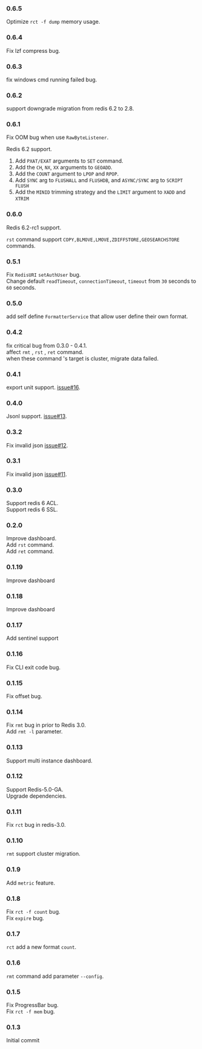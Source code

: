 ### 0.6.5

Optimize `rct -f dump` memory usage.  

### 0.6.4

Fix lzf compress bug.  

### 0.6.3

fix windows cmd running failed bug.  

### 0.6.2

support downgrade migration from redis 6.2 to 2.8.  

### 0.6.1

Fix OOM bug when use `RawByteListener`.  
  
Redis 6.2 support.  
  
1. Add `PXAT/EXAT` arguments to `SET` command.  
2. Add the `CH`, `NX`, `XX` arguments to `GEOADD`.
3. Add the `COUNT` argument to `LPOP` and `RPOP`.
4. Add `SYNC` arg to `FLUSHALL` and `FLUSHDB`, and `ASYNC/SYNC` arg to `SCRIPT FLUSH`
5. Add the `MINID` trimming strategy and the `LIMIT` argument to `XADD` and `XTRIM`  

### 0.6.0

Redis 6.2-rc1 support.  

`rst` command support `COPY,BLMOVE,LMOVE,ZDIFFSTORE,GEOSEARCHSTORE` commands.  

### 0.5.1

Fix `RedisURI` `setAuthUser` bug.  
Change default `readTimeout`, `connectionTimeout`, `timeout` from `30` seconds to `60` seconds.  

### 0.5.0

add self define `FormatterService` that allow user define their own format.  

### 0.4.2

fix critical bug from 0.3.0 - 0.4.1.  
affect `rmt` , `rst` , `ret` command.  
when these command 's target is cluster, migrate data failed.  

### 0.4.1

export unit support. [issue#16](https://github.com/leonchen83/redis-rdb-cli/issues/16).   


### 0.4.0

Jsonl support. [issue#13](https://github.com/leonchen83/redis-rdb-cli/issues/13).   

### 0.3.2

Fix invalid json [issue#12](https://github.com/leonchen83/redis-rdb-cli/issues/12).   

### 0.3.1

Fix invalid json [issue#11](https://github.com/leonchen83/redis-rdb-cli/issues/11).   

### 0.3.0

Support redis 6 ACL.  
Support redis 6 SSL.  

### 0.2.0

Improve dashboard.  
Add `rst` command.  
Add `ret` command.  

### 0.1.19

Improve dashboard

### 0.1.18

Improve dashboard

### 0.1.17

Add sentinel support

### 0.1.16

Fix CLI exit code bug.  

### 0.1.15

Fix offset bug.  

### 0.1.14

Fix `rmt` bug in prior to Redis 3.0.  
Add `rmt -l` parameter.  

### 0.1.13

Support multi instance dashboard.  

### 0.1.12

Support Redis-5.0-GA.  
Upgrade dependencies.  

### 0.1.11

Fix `rct` bug in redis-3.0.  

### 0.1.10

`rmt` support cluster migration.  

### 0.1.9

Add `metric` feature.  

### 0.1.8

Fix `rct -f count` bug.  
Fix `expire` bug.  

### 0.1.7

`rct` add a new format `count`.  

### 0.1.6

`rmt` command add parameter `--config`.   

### 0.1.5

Fix ProgressBar bug.  
Fix `rct -f mem` bug.  

### 0.1.3

Initial commit  